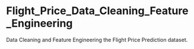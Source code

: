 # Flight_Price_Data_Cleaning_Feature_Engineering
Data Cleaning and Feature Engineering the Flight Price Prediction dataset.
